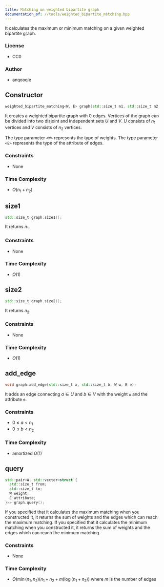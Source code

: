 ```yaml
---
title: Matching on weighted bipartite graph
documentation_of: //tools/weighted_bipartite_matching.hpp
---
```


It calculates the maximum or minimum matching on a given weighted bipartite graph.

### License
- CC0

### Author
- anqooqie

## Constructor
```cpp
weighted_bipartite_matching<W, E> graph(std::size_t n1, std::size_t n2, bool maximize);
```

It creates a weighted bipartite graph with $0$ edges.
Vertices of the graph can be divided into two disjoint and independent sets $U$ and $V$.
$U$ consists of $n_1$ vertices and $V$ consists of $n_2$ vertices.

The type parameter `<W>` represents the type of weights.
The type parameter `<E>` represents the type of the attribute of edges.

### Constraints
- None

### Time Complexity
- $O(n_1 + n_2)$

## size1
```cpp
std::size_t graph.size1();
```

It returns $n_1$.

### Constraints
- None

### Time Complexity
- $O(1)$

## size2
```cpp
std::size_t graph.size2();
```

It returns $n_2$.

### Constraints
- None

### Time Complexity
- $O(1)$

## add_edge
```cpp
void graph.add_edge(std::size_t a, std::size_t b, W w, E e);
```

It adds an edge connecting $a \in U$ and $b \in V$ with the weight `w` and the attribute `e`.

### Constraints
- $0 \leq a < n_1$
- $0 \leq b < n_2$

### Time Complexity
- amortized $O(1)$

## query
```cpp
std::pair<W, std::vector<struct {
  std::size_t from;
  std::size_t to;
  W weight;
  E attribute;
}>> graph.query();
```

If you specified that it calculates the maximum matching when you constructed it, it returns the sum of weights and the edges which can reach the maximum matching.
If you specified that it calculates the minimum matching when you constructed it, it returns the sum of weights and the edges which can reach the minimum matching.

### Constraints
- None

### Time Complexity
- $O(\min(n_1, n_2) (n_1 + n_2 + m) \log (n_1 + n_2))$ where $m$ is the number of edges
